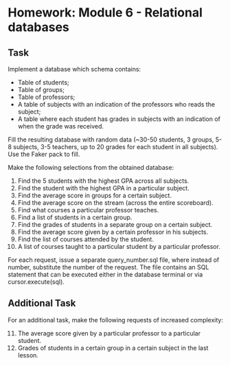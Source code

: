 # Homework: Module 6 - Relational databases

## Task

Implement a database which schema contains:

* Table of students;
* Table of groups;
* Table of professors;
* A table of subjects with an indication of the professors who reads the subject;
* A table where each student has grades in subjects with an indication of when the grade was received.

Fill the resulting database with random data (~30-50 students, 3 groups, 5-8 subjects, 3-5 teachers, up to 20 grades for each student in all subjects). Use the Faker pack to fill.

Make the following selections from the obtained database:

1. Find the 5 students with the highest GPA across all subjects.
2. Find the student with the highest GPA in a particular subject.
3. Find the average score in groups for a certain subject.
4. Find the average score on the stream (across the entire scoreboard).
5. Find what courses a particular professor teaches.
6. Find a list of students in a certain group.
7. Find the grades of students in a separate group on a certain subject.
8. Find the average score given by a certain professor in his subjects.
9. Find the list of courses attended by the student.
10. A list of courses taught to a particular student by a particular professor.

For each request, issue a separate query_number.sql file, where instead of number, substitute the number of the request. The file contains an SQL statement that can be executed either in the database terminal or via cursor.execute(sql).

## Additional Task

For an additional task, make the following requests of increased complexity:

11. The average score given by a particular professor to a particular student.
12. Grades of students in a certain group in a certain subject in the last lesson.
